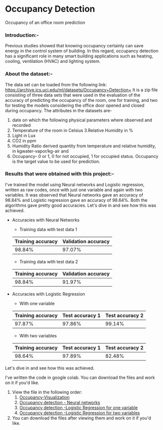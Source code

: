 # Occupancy Detection
Occupancy of an office room prediction 

### Introduction:-

Previous studies showed that knowing occupancy certainly can save energy in the control system of building. In
this regard, occupancy detection has a significant role in many smart building applications such as heating, cooling,
ventilation (HVAC) and lighting system.

### About the dataset:-

The data set can be loaded from the following link: https://archive.ics.uci.edu/ml/datasets/Occupancy+Detection+
It is a zip file consisting of three data sets that were used in the evaluation of the accuracy of predicting the occupancy of the room, one for training, and two for testing the models considering the office door opened and closed during occupancy. 
The attributes in the datasets are-
1. date on which the following physical parameters where observed and recorded
2. Temperature of the room in Celsius
3.Relative Humidity in %
4. Light in Lux
5. CO2 in ppm
6. Humidity Ratio derived quantity from temperature and relative humidity, in kgwater-vapor/kg-air and 
7. Occupancy- 0 or 1, 0 for not occupied, 1 for occupied status.
Occupancy is the target value to be used for prediction.

### Results that were obtained with this project:- 
I've trained the model using Neural networks and Logistic regression, written as raw codes, once with just one variable and again with two variables.
It was observed that Neural networks gave an accuracy of 98.84% and Logistic regression gave an accuracy of 98.64%. 
Both the algorithms gave pretty good accuracies. Let's dive in and see how this was achieved.
* Accuracies with Neural Networks
    * Training data with test data 1
    
     | Training accuracy  | Validation accuracy |
     | -----------------  | ------------------- |
     |     98.84%         |     97.07%          |
    * Training data with test data 2
    
     |   Training accuracy  | Validation accuracy |
     |   -----------------  | ------------------- |
     |       98.84%         |    91.97%           | 
            
* Accuracies with Logistic Regression
    * With one variable 
    
    |  Training accuracy  | Test accuracy 1 | Test accuracy 2 |
    |  -----------------  | --------------- | --------------- |
    |         97.87%      |      97.86%     |   99.14%        |
    
    * With two variables 
    
    |  Training accuracy  | Test accuracy 1 | Test accuracy 2 |
    | --------------      | --------------- | --------------- |
    |         98.64%      |      97.89%     |   82.48%        | 
    
Let's dive in and see how this was achieved.

I've written the code in google colab. You can download the files and work on it if you'd like.
1. View the file in the following order:
    1. [Occupancy-Visualization](https://colab.research.google.com/drive/1QbQwK3mvy4LVsgF87AaAmxYqvkYjrsRw)
    2. [Occupancy detection - Neural networks](https://colab.research.google.com/drive/1MHOY4Ocnzs-LipzXajYKV2h0mb-0ZG9c#scrollTo=c0xKW3Na54n7)
    3. [Occupancy detection -Logistic Regression for one variable](https://colab.research.google.com/drive/1s4o7bCubEHCQv97jzcCl9gm5vHl-_5aI#scrollTo=cSfpK3BrUqtY)
    4. [Occupancy detection -Logistic Regression for two variables](https://colab.research.google.com/drive/1aUQz2Cbd9YTtWJUrGywWt6SfpoTvo80J#scrollTo=ZKYGlvk3TvdN)
 2. You can download the files after viewing them and work on it if you'd like.


